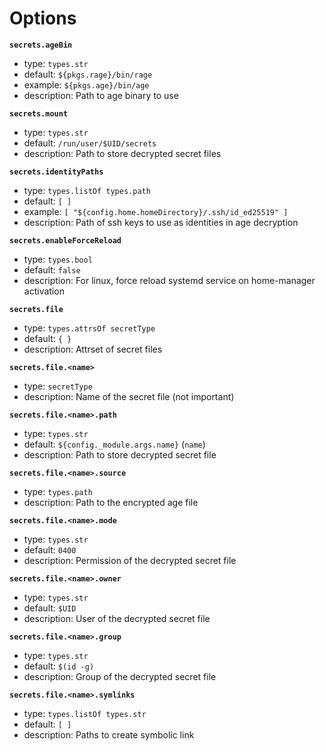 <!-- markdownlint-disable MD001 MD012 -->

# Options

**`secrets.ageBin`**

- type: `types.str`
- default: `${pkgs.rage}/bin/rage`
- example: `${pkgs.age}/bin/age`
- description: Path to age binary to use


**`secrets.mount`**

- type: `types.str`
- default: `/run/user/$UID/secrets`
- description: Path to store decrypted secret files


**`secrets.identityPaths`**

- type: `types.listOf types.path`
- default: `[ ]`
- example: `[ "${config.home.homeDirectory}/.ssh/id_ed25519" ]`
- description: Path of ssh keys to use as identities in age decryption


**`secrets.enableForceReload`**

- type: `types.bool`
- default: `false`
- description: For linux, force reload systemd service on home-manager activation


**`secrets.file`**

- type: `types.attrsOf secretType`
- default: `{ }`
- description: Attrset of secret files


**`secrets.file.<name>`**

- type: `secretType`
- description: Name of the secret file (not important)


**`secrets.file.<name>.path`**

- type: `types.str`
- default: `${config._module.args.name}` (`name`)
- description: Path to store decrypted secret file


**`secrets.file.<name>.source`**

- type: `types.path`
- description: Path to the encrypted age file


**`secrets.file.<name>.mode`**

- type: `types.str`
- default: `0400`
- description: Permission of the decrypted secret file


**`secrets.file.<name>.owner`**

- type: `types.str`
- default: `$UID`
- description: User of the decrypted secret file


**`secrets.file.<name>.group`**

- type: `types.str`
- default: `$(id -g)`
- description: Group of the decrypted secret file


**`secrets.file.<name>.symlinks`**

- type: `types.listOf types.str`
- default: `[ ]`
- description: Paths to create symbolic link
